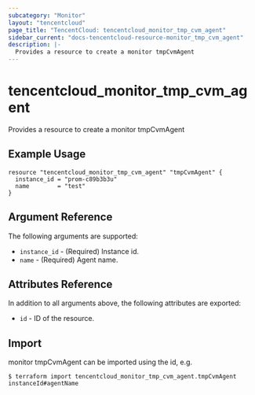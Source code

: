 ```yaml
---
subcategory: "Monitor"
layout: "tencentcloud"
page_title: "TencentCloud: tencentcloud_monitor_tmp_cvm_agent"
sidebar_current: "docs-tencentcloud-resource-monitor_tmp_cvm_agent"
description: |-
  Provides a resource to create a monitor tmpCvmAgent
---
```


# tencentcloud_monitor_tmp_cvm_agent

Provides a resource to create a monitor tmpCvmAgent

## Example Usage

```hcl
resource "tencentcloud_monitor_tmp_cvm_agent" "tmpCvmAgent" {
  instance_id = "prom-c89b3b3u"
  name        = "test"
}
```

## Argument Reference

The following arguments are supported:

* `instance_id` - (Required) Instance id.
* `name` - (Required) Agent name.

## Attributes Reference

In addition to all arguments above, the following attributes are exported:

* `id` - ID of the resource.



## Import

monitor tmpCvmAgent can be imported using the id, e.g.
```
$ terraform import tencentcloud_monitor_tmp_cvm_agent.tmpCvmAgent instanceId#agentName
```

